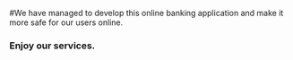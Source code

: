#We have managed to develop this online banking application and make it more safe for our users online.
### Enjoy our services.
